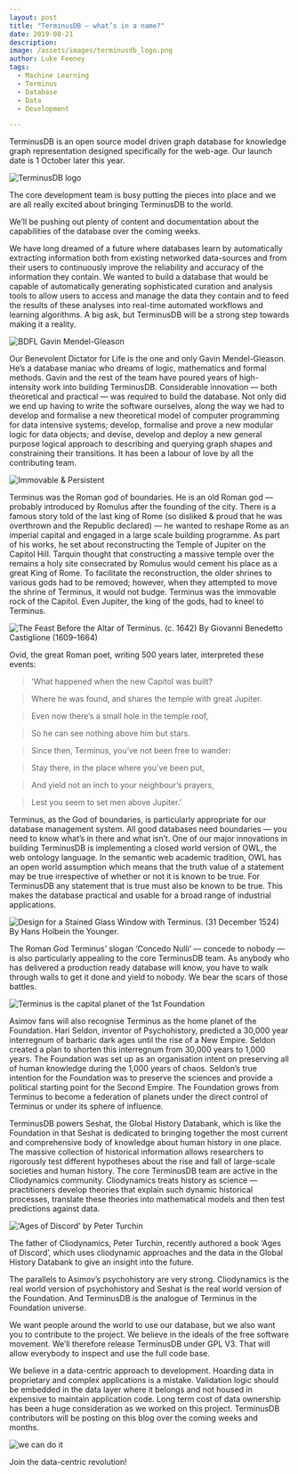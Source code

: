 ```yaml
---
layout: post
title: "TerminusDB — what’s in a name?"
date: 2019-08-21
description:
image: /assets/images/terminusdb_logo.png
author: Luke Feeney
tags:
  - Machine Learning
  - Terminus
  - Database
  - Data
  - Development

---
```

TerminusDB is an open source model driven graph database for knowledge graph representation designed specifically for the web-age. Our launch date is 1 October later this year.

![TerminusDB logo](/blog/assets/images/terminusdb_logo.png)

The core development team is busy putting the pieces into place and we are all really excited about bringing TerminusDB to the world.

We’ll be pushing out plenty of content and documentation about the capabilities of the database over the coming weeks.

We have long dreamed of a future where databases learn by automatically extracting information both from existing networked data-sources and from their users to continuously improve the reliability and accuracy of the information they contain. We wanted to build a database that would be capable of automatically generating sophisticated curation and analysis tools to allow users to access and manage the data they contain and to feed the results of these analyses into real-time automated workflows and learning algorithms. A big ask, but TerminusDB will be a strong step towards making it a reality.

![BDFL Gavin Mendel-Gleason](https://miro.medium.com/max/1334/1*HleRZdBTjZqwcOBkeY8x2g.jpeg)

Our Benevolent Dictator for Life is the one and only Gavin Mendel-Gleason. He’s a database maniac who dreams of logic, mathematics and formal methods. Gavin and the rest of the team have poured years of high-intensity work into building TerminusDB. Considerable innovation — both theoretical and practical — was required to build the database. Not only did we end up having to write the software ourselves, along the way we had to develop and formalise a new theoretical model of computer programming for data intensive systems; develop, formalise and prove a new modular logic for data objects; and devise, develop and deploy a new general purpose logical approach to describing and querying graph shapes and constraining their transitions. It has been a labour of love by all the contributing team.

![Immovable & Persistent](https://miro.medium.com/max/672/1*f8egU0CASEEqGPmvma8Gyg.jpeg)

Terminus was the Roman god of boundaries. He is an old Roman god — probably introduced by Romulus after the founding of the city. There is a famous story told of the last king of Rome (so disliked & proud that he was overthrown and the Republic declared) — he wanted to reshape Rome as an imperial capital and engaged in a large scale building programme. As part of his works, he set about reconstructing the Temple of Jupiter on the Capitol Hill. Tarquin thought that constructing a massive temple over the remains a holy site consecrated by Romulus would cement his place as a great King of Rome. To facilitate the reconstruction, the older shrines to various gods had to be removed; however, when they attempted to move the shrine of Terminus, it would not budge. Terminus was the immovable rock of the Capitol. Even Jupiter, the king of the gods, had to kneel to Terminus.

![The Feast Before the Altar of Terminus. (c. 1642) By Giovanni Benedetto Castiglione (1609–1664)](https://miro.medium.com/max/1658/1*lF_rZhXDtYOeBrEV1_3qLw.jpeg)

Ovid, the great Roman poet, writing 500 years later, interpreted these events:

> ‘What happened when the new Capitol was built?

> Where he was found, and shares the temple with great Jupiter.

> Even now there’s a small hole in the temple roof,

> So he can see nothing above him but stars.

> Since then, Terminus, you’ve not been free to wander:

> Stay there, in the place where you’ve been put,

> And yield not an inch to your neighbour’s prayers,

> Lest you seem to set men above Jupiter.’

Terminus, as the God of boundaries, is particularly appropriate for our database management system. All good databases need boundaries — you need to know what’s in there and what isn’t. One of our major innovations in building TerminusDB is implementing a closed world version of OWL, the web ontology language. In the semantic web academic tradition, OWL has an open world assumption which means that the truth value of a statement may be true irrespective of whether or not it is known to be true. For TerminusDB any statement that is true must also be known to be true. This makes the database practical and usable for a broad range of industrial applications.

![Design for a Stained Glass Window with Terminus. (31 December 1524) By Hans Holbein the Younger.](https://miro.medium.com/max/844/1*J__EDmwjRNNVu4EkAbUEXA.jpeg)

The Roman God Terminus’ slogan ‘Concedo Nulli’ — concede to nobody — is also particularly appealing to the core TerminusDB team. As anybody who has delivered a production ready database will know, you have to walk through walls to get it done and yield to nobody. We bear the scars of those battles.

![Terminus is the capital planet of the 1st Foundation](https://miro.medium.com/max/600/1*FTRE73m34GjDViAY1W25AA.jpeg)

Asimov fans will also recognise Terminus as the home planet of the Foundation. Hari Seldon, inventor of Psychohistory, predicted a 30,000 year interregnum of barbaric dark ages until the rise of a New Empire. Seldon created a plan to shorten this interregnum from 30,000 years to 1,000 years. The Foundation was set up as an organisation intent on preserving all of human knowledge during the 1,000 years of chaos. Seldon’s true intention for the Foundation was to preserve the sciences and provide a political starting point for the Second Empire. The Foundation grows from Terminus to become a federation of planets under the direct control of Terminus or under its sphere of influence.

TerminusDB powers Seshat, the Global History Databank, which is like the Foundation in that Seshat is dedicated to bringing together the most current and comprehensive body of knowledge about human history in one place. The massive collection of historical information allows researchers to rigorously test different hypotheses about the rise and fall of large-scale societies and human history. The core TerminusDB team are active in the Cliodynamics community. Cliodynamics treats history as science — practitioners develop theories that explain such dynamic historical processes, translate these theories into mathematical models and then test predictions against data.

![‘Ages of Discord’ by Peter Turchin](https://miro.medium.com/max/1814/1*kCm-Owh43PHf5h7UF-Oy8w.jpeg)

The father of Cliodynamics, Peter Turchin, recently authored a book ‘Ages of Discord’, which uses cliodynamic approaches and the data in the Global History Databank to give an insight into the future.

The parallels to Asimov’s psychohistory are very strong. Cliodynamics is the real world version of psychohistory and Seshat is the real world version of the Foundation. And TerminusDB is the analogue of Terminus in the Foundation universe.

We want people around the world to use our database, but we also want you to contribute to the project. We believe in the ideals of the free software movement. We’ll therefore release TerminusDB under GPL V3. That will allow everybody to inspect and use the full code base.

We believe in a data-centric approach to development. Hoarding data in proprietary and complex applications is a mistake. Validation logic should be embedded in the data layer where it belongs and not housed in expensive to maintain application code. Long term cost of data ownership has been a huge consideration as we worked on this project.
TerminusDB contributors will be posting on this blog over the coming weeks and months.

![we can do it](https://miro.medium.com/max/400/1*_xTYaO0GlB_pyVCzb1AMJg.jpeg)

Join the data-centric revolution!
